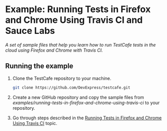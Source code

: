 # Example: Running Tests in Firefox and Chrome Using Travis CI and Sauce Labs

*A set of sample files that help you learn how to run TestCafe tests in the cloud using Firefox and Chrome with Travis CI.*

## Running the example

1. Clone the TestCafe repository to your machine.

     ```sh
     git clone https://github.com/DevExpress/testcafe.git
     ```

2. Create a new GitHub repository and copy the sample files from *examples/running-tests-in-firefox-and-chrome-using-travis-ci* to your repository.
3. Go through steps described in the [Running Tests in Firefox and Chrome Using Travis CI](https://testcafe.io/documentation/402813/guides/continuous-integration/travis) topic.
